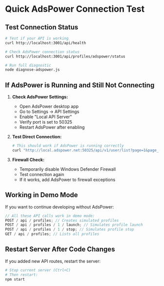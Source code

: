 # Quick AdsPower Connection Test

## Test Connection Status

```bash
# Test if your API is working
curl http://localhost:3001/api/health

# Check AdsPower connection status
curl http://localhost:3001/api/profiles/adspower/status

# Run full diagnostic
node diagnose-adspower.js
```

## If AdsPower is Running and Still Not Connecting

1. **Check AdsPower Settings:**

   - Open AdsPower desktop app
   - Go to Settings → API Settings
   - Enable "Local API Server"
   - Verify port is set to 50325
   - Restart AdsPower after enabling

2. **Test Direct Connection:**

   ```bash
   # This should work if AdsPower is running correctly
   curl "http://local.adspower.net:50325/api/v1/user/list?page=1&page_size=1"
   ```

3. **Firewall Check:**
   - Temporarily disable Windows Defender Firewall
   - Test connection again
   - If it works, add AdsPower to firewall exceptions

## Working in Demo Mode

If you want to continue developing without AdsPower:

```javascript
// All these API calls work in demo mode:
POST / api / profiles; // Creates simulated profiles
POST / api / profiles / 1 / launch; // Simulates profile launch
POST / api / profiles / 1 / stop; // Simulates profile stop
GET / api / profiles; // Lists all profiles
```

## Restart Server After Code Changes

If you added new API routes, restart the server:

```bash
# Stop current server (Ctrl+C)
# Then restart:
npm start
```
